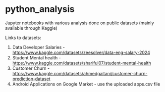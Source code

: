 # python_analysis
Jupyter notebooks with various analysis done on public datasets (mainly available through Kaggle)

Links to datasets:
1) Data Developer Salaries - https://www.kaggle.com/datasets/zeesolver/data-eng-salary-2024
2) Student Mental health - https://www.kaggle.com/datasets/shariful07/student-mental-health
3) Customer Churn - https://www.kaggle.com/datasets/ahmedgaitani/customer-churn-prediction-dataset 
4) Android Applications on Google Market - use the uploaded apps.csv file
